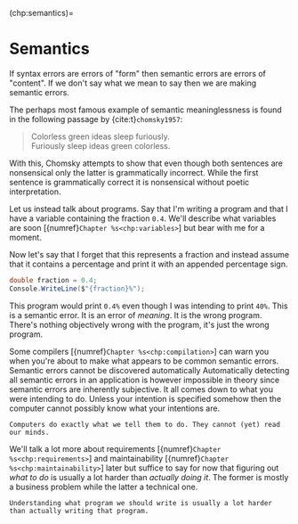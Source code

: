 (chp:semantics)=
# Semantics

If syntax errors are errors of "form" then semantic errors are errors of "content".
If we don't say what we mean to say then we are making semantic errors.

The perhaps most famous example of semantic meaninglessness is found in the following passage by {cite:t}`chomsky1957`:

> Colorless green ideas sleep furiously.\
> Furiously sleep ideas green colorless.

With this, Chomsky attempts to show that even though both sentences are nonsensical only the latter is grammatically incorrect.
While the first sentence is grammatically correct it is nonsensical without poetic interpretation.

Let us instead talk about programs.
Say that I'm writing a program and that I have a variable containing the fraction `0.4`.
We'll describe what variables are soon [{numref}`Chapter %s<chp:variables>`] but bear with me for a moment.

Now let's say that I forget that this represents a fraction and instead assume that it contains a percentage and print it with an appended percentage sign.

```csharp
double fraction = 0.4;
Console.WriteLine($"{fraction}%");
```

This program would print `0.4%` even though I was intending to print `40%`.
This is a semantic error.
It is an error of *meaning*.
It is the wrong program.
There's nothing objectively wrong with the program, it's just the wrong program.

Some compilers [{numref}`Chapter %s<chp:compilation>`] can warn you when you're about to make what appears to be common semantic errors.  Semantic errors cannot be discovered automatically
Automatically detecting all semantic errors in an application is however impossible in theory since semantic errors are inherently subjective.
It all comes down to what you were intending to do.
Unless your intention is specified somehow then the computer cannot possibly know what your intentions are.

```{caution}
Computers do exactly what we tell them to do. They cannot (yet) read our minds.
```

We'll talk a lot more about requirements [{numref}`Chapter %s<chp:requirements>`] and maintainability [{numref}`Chapter %s<chp:maintainability>`] later but suffice to say for now that figuring out *what to do* is usually a lot harder than *actually doing it*.
The former is mostly a business problem while the latter a technical one.

```{hint}
Understanding what program we should write is usually a lot harder than actually writing that program.
```

<!--
Assume that I am intending to write a program that first asks you for your name and then prints it along with a greeting.
While we have yet to talk about actual C# syntax and semantics in detail, the program might look something like this in C#:

```csharp
Console.WriteLine("Please type your name and then hit ENTER.");
string name = Console.ReadLine();
Console.WriteLine($"Hello, {0}.");
```

Running the program might look something like this:

```bash
> Please type your name and then hit ENTER.
Chris
> Hello, Chris.
```

Let's however assume that I accidentally write the following program

```csharp
Console.WriteLine("Please type your name and then hit ENTER.");
string name = Console.ReadLine();
Console.WriteLine($"Hello.");
```

Which instead behaves like this:

```bash
> Please type your name and then hit ENTER.
Chris
> Hello.
```

This was not the program I was intending to write, and I have thus managed to make a semantic error.
-->

